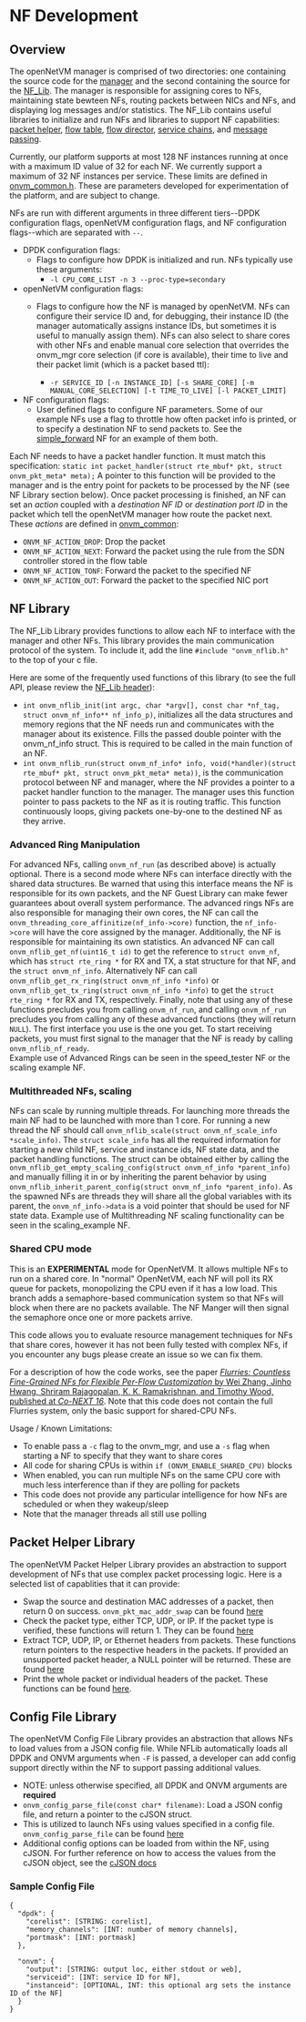NF Development
==

Overview
--

The openNetVM manager is comprised of two directories: one containing the source code for the [manager][onvm_mgr] and the second containing the source for the [NF_Lib][onvm_nflib].  The manager is responsible for assigning cores to NFs, maintaining state bewteen NFs, routing packets between NICs and NFs, and displaying log messages and/or statistics.  The NF_Lib contains useful libraries to initialize and run NFs and libraries to support NF capabilities: [packet helper][pkt_helper], [flow table][flow_table], [flow director][flow_director], [service chains][srvc_chains], and [message passing][msg_passing].

Currently, our platform supports at most 128 NF instances running at once with a maximum ID value of 32 for each NF. We currently support a maximum of 32 NF instances per service. These limits are defined in [onvm_common.h][onvm_common.h:L51].  These are parameters developed for experimentation of the platform, and are subject to change.

NFs are run with different arguments in three different tiers--DPDK configuration flags, openNetVM configuration flags, and NF configuration flags--which are separated with `--`.
  - DPDK configuration flags:
    + Flags to configure how DPDK is initialized and run.  NFs typically use these arguments:
      - `-l CPU_CORE_LIST -n 3 --proc-type=secondary`
  - openNetVM configuration flags:
    + Flags to configure how the NF is managed by openNetVM.  NFs can configure their service ID and, for debugging, their instance ID (the manager automatically assigns instance IDs, but sometimes it is useful to manually assign them). NFs can also select to share cores with other NFs and enable manual core selection that overrides the onvm_mgr core selection (if core is available), their time to live and their packet limit (which is a packet based ttl):

      - `-r SERVICE_ID [-n INSTANCE_ID] [-s SHARE_CORE] [-m MANUAL_CORE_SELECTION] [-t TIME_TO_LIVE] [-l PACKET_LIMIT]`
  - NF configuration flags:
    + User defined flags to configure NF parameters.  Some of our example NFs use a flag to throttle how often packet info is printed, or to specify a destination NF to send packets to.  See the [simple_forward][forward] NF for an example of them both.

Each NF needs to have a packet handler function.  It must match this specification: `static int packet_handler(struct rte_mbuf* pkt, struct onvm_pkt_meta* meta);`  A pointer to this function will be provided to the manager and is the entry point for packets to be processed by the NF (see NF Library section below).  Once packet processing is finished, an NF can set an _action_ coupled with a _destination NF ID_ or _destination port ID_ in the packet which tell the openNetVM manager how route the packet next.  These _actions_ are defined in [onvm_common][onvm_common.h:L55]:
  - `ONVM_NF_ACTION_DROP`: Drop the packet
  - `ONVM_NF_ACTION_NEXT`: Forward the packet using the rule from the SDN controller stored in the flow table
  - `ONVM_NF_ACTION_TONF`: Forward the packet to the specified NF
  - `ONVM_NF_ACTION_OUT`: Forward the packet to the specified NIC port

NF Library
--

The NF_Lib Library provides functions to allow each NF to interface with the manager and other NFs.  This library provides the main communication protocol of the system.  To include it, add the line `#include "onvm_nflib.h"` to the top of your c file.

Here are some of the frequently used functions of this library (to see the full API, please review the [NF_Lib header][onvm_nflib.h]):
  - `int onvm_nflib_init(int argc, char *argv[], const char *nf_tag, struct onvm_nf_info** nf_info_p)`, initializes all the data structures and memory regions that the NF needs run and communicates with the manager about its existence. Fills the passed double pointer with the onvm_nf_info struct. This is required to be called in the main function of an NF.
  - `int onvm_nflib_run(struct onvm_nf_info* info, void(*handler)(struct rte_mbuf* pkt, struct onvm_pkt_meta* meta))`, is the communication protocol between NF and manager, where the NF provides a pointer to a packet handler function to the manager.  The manager uses this function pointer to pass packets to the NF as it is routing traffic.  This function continuously loops, giving packets one-by-one to the destined NF as they arrive.

### Advanced Ring Manipulation
For advanced NFs, calling `onvm_nf_run` (as described above) is actually optional. There is a second mode where NFs can interface directly with the shared data structures.  Be warned that using this interface means the NF is responsible for its own packets, and the NF Guest Library can make fewer guarantees about overall system performance.  The advanced rings NFs are also responsible for managing their own cores, the NF can call the `onvm_threading_core_affinitize(nf_info->core)` function, the `nf_info->core` will have the  core assigned by the manager. Additionally, the NF is responsible for maintaining its own statistics.  An advanced NF can call `onvm_nflib_get_nf(uint16_t id)` to get the reference to `struct onvm_nf`, which has `struct rte_ring *` for RX and TX, a stat structure for that NF, and the `struct onvm_nf_info`. Alternatively NF can call `onvm_nflib_get_rx_ring(struct onvm_nf_info *info)` or `onvm_nflib_get_tx_ring(struct onvm_nf_info *info)` to get the `struct rte_ring *` for RX and TX, respectively. Finally, note that using any of these functions precludes you from calling `onvm_nf_run`, and calling `onvm_nf_run` precludes you from calling any of these advanced functions (they will return `NULL`).  The first interface you use is the one you get. To start receiving packets, you must first signal to the manager that the NF is ready by calling `onvm_nflib_nf_ready`.  
Example use of Advanced Rings can be seen in the speed_tester NF or the scaling example NF.

### Multithreaded NFs, scaling
NFs can scale by running multiple threads. For launching more threads the main NF had to be launched with more than 1 core. For running a new thread the NF should call `onvm_nflib_scale(struct onvm_nf_scale_info *scale_info)`. The `struct scale_info` has all the required information for starting a new child NF, service and instance ids, NF state data, and the packet handling functions. The struct can be obtained either by calling the `onvm_nflib_get_empty_scaling_config(struct onvm_nf_info *parent_info)` and manually filling it in or by inheriting the parent behavior by using `onvm_nflib_inherit_parent_config(struct onvm_nf_info *parent_info)`. As the spawned NFs are threads they will share all the global variables with its parent, the `onvm_nf_info->data` is a void pointer that should be used for NF state data.
Example use of Multithreading NF scaling functionality can be seen in the scaling_example NF.

### Shared CPU mode
This is an **EXPERIMENTAL** mode for OpenNetVM. It allows multiple NFs to run on a shared core.  In "normal" OpenNetVM, each NF will poll its RX queue for packets, monopolizing the CPU even if it has a low load.  This branch adds a semaphore-based communication system so that NFs will block when there are no packets available.  The NF Manger will then signal the semaphore once one or more packets arrive.

This code allows you to evaluate resource management techniques for NFs that share cores, however it has not been fully tested with complex NFs, if you encounter any bugs please create an issue so we can fix them.

For a description of how the code works, see the paper [_Flurries: Countless Fine-Grained NFs for Flexible Per-Flow Customization_ by Wei Zhang, Jinho Hwang, Shriram Rajagopalan, K. K. Ramakrishnan, and Timothy Wood, published at _Co-NEXT 16_][flurries_paper]. Note that this code does not contain the full Flurries system, only the basic support for shared-CPU NFs.

Usage / Known Limitations:
  - To enable pass a `-c` flag to the onvm_mgr, and use a `-s` flag when starting a NF to specify that they want to share cores
  - All code for sharing CPUs is within `if (ONVM_ENABLE_SHARED_CPU)` blocks
  - When enabled, you can run multiple NFs on the same CPU core with much less interference than if they are polling for packets
  - This code does not provide any particular intelligence for how NFs are scheduled or when they wakeup/sleep
  - Note that the manager threads all still use polling

Packet Helper Library
--

The openNetVM Packet Helper Library provides an abstraction to support development of NFs that use complex packet processing logic.  Here is a selected list of capablities that it can provide:

  - Swap the source and destination MAC addresses of a packet, then return 0 on success. `onvm_pkt_mac_addr_swap` can be found [here][onvm_pkt_helper.h:L56]
  - Check the packet type, either TCP, UDP, or IP.  If the packet type is verified, these functions will return 1.  They can be found [here][onvm_pkt_helper.h:L74]
  - Extract TCP, UDP, IP, or Ethernet headers from packets.  These functions return pointers to the respective headers in the packets.  If provided an unsupported packet header, a NULL pointer will be returned.  These are found [here][onvm_pkt_helper.h:L59]
  - Print the whole packet or individual headers of the packet.  These functions can be found [here][onvm_pkt_helper.h:L86].


Config File Library
--

The openNetVM Config File Library provides an abstraction that allows
NFs to load values from a JSON config file. While NFLib automatically
loads all DPDK and ONVM arguments when `-F` is passed, a developer can
add config support directly within the NF to support passing additional
values.

- NOTE: unless otherwise specified, all DPDK and ONVM arguments are **required**
- `onvm_config_parse_file(const char* filename)`: Load a JSON config file, and return a pointer to the cJSON struct.
- This is utilized to launch NFs using values specified in a config
  file. 
  `onvm_config_parse_file` can be found [here][onvm_config_common.h:L51]
- Additional config options can be loaded from within the NF, using cJSON. For further reference on how to access the values from the cJSON object, see the [cJSON docs](https://github.com/DaveGamble/cJSON)

### Sample Config File
```
{
  "dpdk": {
    "corelist": [STRING: corelist],
    "memory_channels": [INT: number of memory channels],
    "portmask": [INT: portmask]
  },

  "onvm": {
    "output": [STRING: output loc, either stdout or web],
    "serviceid": [INT: service ID for NF],
    "instanceid": [OPTIONAL, INT: this optional arg sets the instance ID of the NF]
  }
}
```

[onvm_mgr]: ../onvm/onvm_mgr
[onvm_nflib]: ../onvm/onvm_nflib
[onvm_nflib.h]: ../onvm/onvm_nflib/onvm_nflib.h
[onvm_pkt_helper.h:L56]: ../onvm/onvm_nflib/onvm_pkt_helper.h#L56
[onvm_pkt_helper.h:L59]: ../onvm/onvm_nflib/onvm_pkt_helper.h#L59
[onvm_pkt_helper.h:L74]: ../onvm/onvm_nflib/onvm_pkt_helper.h#L74
[onvm_pkt_helper.h:L86]: ../onvm/onvm_nflib/onvm_pkt_helper.h#L86
[onvm_config_common.h:L51]: ../onvm/onvm_nflib/onvm_config_common.h#L51
[onvm_config_common.h:L108]: ../onvm/onvm_nflib/onvm_config_common.h#L108
[onvm_common.h:L51]: ../onvm/onvm_nflib/onvm_common.h#L51
[onvm_common.h:L55]: ../onvm/onvm_nflib/onvm_common.h#L55
[forward]: ../examples/simple_forward/forward.c#L82
[pkt_helper]: ../onvm/onvm_nflib/onvm_pkt_helper.h
[flow_table]: ../onvm/onvm_nflib/onvm_flow_table.h
[flow_director]: ../onvm/onvm_nflib/onvm_flow_dir.h
[srvc_chains]: ../onvm/onvm_nflib/onvm_sc_common.h
[msg_passing]: ../onvm/onvm_nflib/onvm_msg_common.h
[flurries_paper]: https://dl.acm.org/citation.cfm?id=2999602
